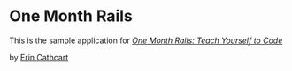 # One Month Rails

This is the sample application for 
[*One Month Rails: Teach Yourself to Code*](http://onemonthrails.com)

by [Erin Cathcart](http://www.erinmcathcart.com)